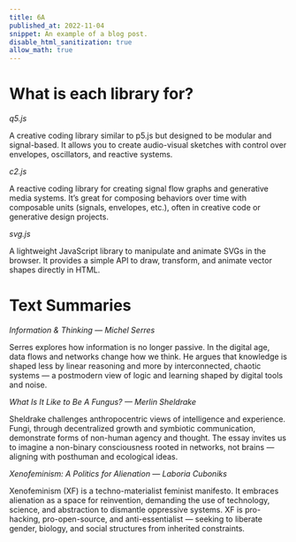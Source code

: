 ```yaml
---
title: 6A
published_at: 2022-11-04
snippet: An example of a blog post.
disable_html_sanitization: true
allow_math: true
---
```


# What is each library for?
*q5.js*

A creative coding library similar to p5.js but designed to be modular and signal-based. It allows you to create audio-visual sketches with control over envelopes, oscillators, and reactive systems.

*c2.js*

A reactive coding library for creating signal flow graphs and generative media systems. It’s great for composing behaviors over time with composable units (signals, envelopes, etc.), often in creative code or generative design projects.

*svg.js*

A lightweight JavaScript library to manipulate and animate SVGs in the browser. It provides a simple API to draw, transform, and animate vector shapes directly in HTML.

# Text Summaries

*Information & Thinking — Michel Serres*

Serres explores how information is no longer passive. In the digital age, data flows and networks change how we think. He argues that knowledge is shaped less by linear reasoning and more by interconnected, chaotic systems — a postmodern view of logic and learning shaped by digital tools and noise.

*What Is It Like to Be A Fungus? — Merlin Sheldrake*

Sheldrake challenges anthropocentric views of intelligence and experience. Fungi, through decentralized growth and symbiotic communication, demonstrate forms of non-human agency and thought. The essay invites us to imagine a non-binary consciousness rooted in networks, not brains — aligning with posthuman and ecological ideas.

*Xenofeminism: A Politics for Alienation — Laboria Cuboniks*

Xenofeminism (XF) is a techno-materialist feminist manifesto. It embraces alienation as a space for reinvention, demanding the use of technology, science, and abstraction to dismantle oppressive systems. XF is pro-hacking, pro-open-source, and anti-essentialist — seeking to liberate gender, biology, and social structures from inherited constraints.


